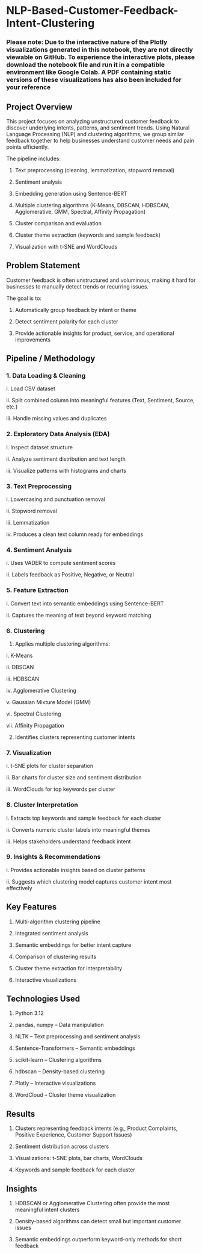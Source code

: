 # NLP-Based-Customer-Feedback-Intent-Clustering


### Please note: Due to the interactive nature of the Plotly visualizations generated in this notebook, they are not directly viewable on GitHub. To experience the interactive plots, please download the notebook file and run it in a compatible environment like Google Colab. A PDF containing static versions of these visualizations has also been included for your reference

## Project Overview

This project focuses on analyzing unstructured customer feedback to discover underlying intents, patterns, and sentiment trends. Using Natural Language Processing (NLP) and clustering algorithms, we group similar feedback together to help businesses understand customer needs and pain points efficiently.

The pipeline includes:

1. Text preprocessing (cleaning, lemmatization, stopword removal)

2. Sentiment analysis

3. Embedding generation using Sentence-BERT

4. Multiple clustering algorithms (K-Means, DBSCAN, HDBSCAN, Agglomerative, GMM, Spectral, Affinity Propagation)

5. Cluster comparison and evaluation

6. Cluster theme extraction (keywords and sample feedback)

7. Visualization with t-SNE and WordClouds

## Problem Statement

Customer feedback is often unstructured and voluminous, making it hard for businesses to manually detect trends or recurring issues.

The goal is to:

1. Automatically group feedback by intent or theme

2. Detect sentiment polarity for each cluster

3. Provide actionable insights for product, service, and operational improvements

## Pipeline / Methodology

### 1. Data Loading & Cleaning

i. Load CSV dataset

ii. Split combined column into meaningful features (Text, Sentiment, Source, etc.)

iii. Handle missing values and duplicates

### 2. Exploratory Data Analysis (EDA)

i. Inspect dataset structure

ii. Analyze sentiment distribution and text length

iii. Visualize patterns with histograms and charts

### 3. Text Preprocessing

i. Lowercasing and punctuation removal

ii. Stopword removal

iii. Lemmatization

iv. Produces a clean text column ready for embeddings

### 4. Sentiment Analysis

i. Uses VADER to compute sentiment scores

ii. Labels feedback as Positive, Negative, or Neutral

### 5. Feature Extraction

i. Convert text into semantic embeddings using Sentence-BERT

ii. Captures the meaning of text beyond keyword matching

### 6. Clustering

1. Applies multiple clustering algorithms:

i. K-Means

ii. DBSCAN

iii. HDBSCAN

iv. Agglomerative Clustering

v. Gaussian Mixture Model (GMM)

vi. Spectral Clustering

vii. Affinity Propagation

2. Identifies clusters representing customer intents

### 7. Visualization

i. t-SNE plots for cluster separation

ii. Bar charts for cluster size and sentiment distribution

iii. WordClouds for top keywords per cluster

### 8. Cluster Interpretation

i. Extracts top keywords and sample feedback for each cluster

ii. Converts numeric cluster labels into meaningful themes

iii. Helps stakeholders understand feedback intent

### 9. Insights & Recommendations

i. Provides actionable insights based on cluster patterns

ii. Suggests which clustering model captures customer intent most effectively

## Key Features

1. Multi-algorithm clustering pipeline

2. Integrated sentiment analysis

3. Semantic embeddings for better intent capture

4. Comparison of clustering results

5. Cluster theme extraction for interpretability

6. Interactive visualizations

## Technologies Used

1. Python 3.12

2. pandas, numpy – Data manipulation

3. NLTK – Text preprocessing and sentiment analysis

4. Sentence-Transformers – Semantic embeddings

5. scikit-learn – Clustering algorithms

6. hdbscan – Density-based clustering

7. Plotly – Interactive visualizations

8. WordCloud – Cluster theme visualization

## Results

1. Clusters representing feedback intents (e.g., Product Complaints, Positive Experience, Customer Support Issues)

2. Sentiment distribution across clusters

3. Visualizations: t-SNE plots, bar charts, WordClouds

4. Keywords and sample feedback for each cluster

## Insights

1. HDBSCAN or Agglomerative Clustering often provide the most meaningful intent clusters

2. Density-based algorithms can detect small but important customer issues

3. Semantic embeddings outperform keyword-only methods for short feedback
